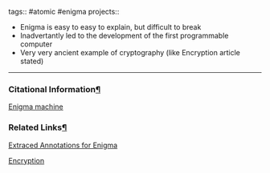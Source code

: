 tags:: #atomic #enigma projects::[](https://natmeng.github.io/memx2/atomic/Enigma/)

- Enigma is easy to easy to explain, but difficult to break
- Inadvertantly led to the development of the first programmable computer
- Very very ancient example of cryptography (like Encryption article stated)

---

### Citational Information[¶](https://natmeng.github.io/memx2/sources/Enigma_Machine/#citational-information "Permanent link")

[Enigma machine](https://natmeng.github.io/memx2/sources/Enigma_Machine/) 

### Related Links[¶](https://natmeng.github.io/memx2/atomic/Enigma/#related-links "Permanent link")


[Extraced Annotations for Enigma](https://natmeng.github.io/memx2/annotations/Enigma/) 


[Encryption](https://natmeng.github.io/memx2/sources/Encryption/) 